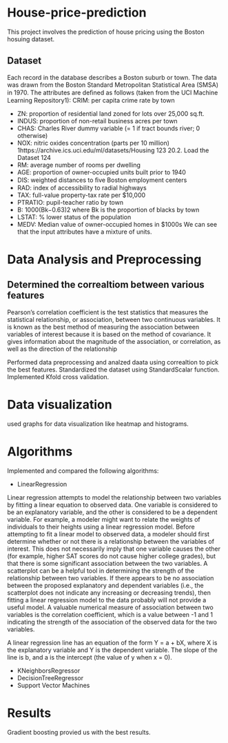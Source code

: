 # House-price-prediction
This project involves the prediction of house pricing using the Boston hosuing dataset.

## Dataset
Each record in the database describes a Boston suburb or town. The data was drawn from the Boston Standard Metropolitan Statistical Area (SMSA) in 1970. The attributes are deﬁned as follows (taken from the UCI Machine Learning Repository1): 
CRIM: per capita crime rate by town 
  - ZN: proportion of residential land zoned for lots over 25,000 sq.ft. 
  - INDUS: proportion of non-retail business acres per town 
  - CHAS: Charles River dummy variable (= 1 if tract bounds river; 0 otherwise) 
  - NOX: nitric oxides concentration (parts per 10 million) 1https://archive.ics.uci.edu/ml/datasets/Housing 123 20.2. Load the Dataset 124 
  - RM: average number of rooms per dwelling 
  - AGE: proportion of owner-occupied units built prior to 1940 
  - DIS: weighted distances to ﬁve Boston employment centers 
  - RAD: index of accessibility to radial highways 
  - TAX: full-value property-tax rate per $10,000 
  - PTRATIO: pupil-teacher ratio by town 
  - B: 1000(Bk−0.63)2 where Bk is the proportion of blacks by town 
  - LSTAT: % lower status of the population 
  - MEDV: Median value of owner-occupied homes in $1000s We can see that the input attributes have a mixture of units.
  
# Data Analysis and Preprocessing

## Determined the correaltiom between various features
Pearson’s correlation coefficient is the test statistics that measures the statistical relationship, or association, between two continuous variables. It is known as the best method of measuring the association between variables of interest because it is based on the method of covariance. It gives information about the magnitude of the association, or correlation, as well as the direction of the relationship

Performed data preprocessing and analzed daata using correaltion to pick the best features. Standardized the dataset using StandardScalar function.
Implemented Kfold cross validation.


# Data visualization
used graphs for data visualization like heatmap and histograms.

# Algorithms
Implemented and compared the following algorithms:
  - LinearRegression
  
  Linear regression attempts to model the relationship between two variables by fitting a linear equation to observed data. One variable is considered to be an explanatory variable, and the other is considered to be a dependent variable. For example, a modeler might want to relate the weights of individuals to their heights using a linear regression model.
Before attempting to fit a linear model to observed data, a modeler should first determine whether or not there is a relationship between the variables of interest. This does not necessarily imply that one variable causes the other (for example, higher SAT scores do not cause higher college grades), but that there is some significant association between the two variables. A scatterplot can be a helpful tool in determining the strength of the relationship between two variables. If there appears to be no association between the proposed explanatory and dependent variables (i.e., the scatterplot does not indicate any increasing or decreasing trends), then fitting a linear regression model to the data probably will not provide a useful model. A valuable numerical measure of association between two variables is the correlation coefficient, which is a value between -1 and 1 indicating the strength of the association of the observed data for the two variables.

A linear regression line has an equation of the form Y = a + bX, where X is the explanatory variable and Y is the dependent variable. The slope of the line is b, and a is the intercept (the value of y when x = 0).


  - KNeighborsRegressor
  - DecisionTreeRegressor
  - Support Vector Machines
  
# Results
Gradient boosting provied us with the best results.

